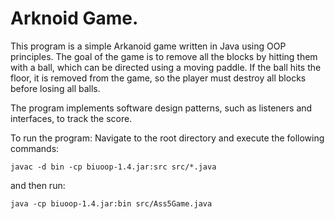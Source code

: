 # Arknoid Game.

This program is a simple Arkanoid game written in Java using OOP principles. The goal of the game is to remove all the blocks by hitting them with a ball, which can be directed using a moving paddle. If the ball hits the floor, it is removed from the game, so the player must destroy all blocks before losing all balls.


The program implements software design patterns, such as listeners and interfaces, to track the score.


To run the program:
Navigate to the root directory and execute the following commands:

```
javac -d bin -cp biuoop-1.4.jar:src src/*.java
```

and then run:
```
java -cp biuoop-1.4.jar:bin src/Ass5Game.java
```
